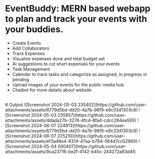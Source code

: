 <h1>EventBuddy: MERN based webapp to plan and track your events with your buddies.</h1>
<ul>
  <li>Create Events</li>
  <li>Add Collaborators</li>
  <li>Track Expenses</li>
  <li>Visualize expenses done and total budget set</li>
  <li>AI suggestions to cut short expenses for your events</li>
  <li>Task Management</li>
  <li>Calendar to track tasks and categorize as assigned, in progress or pending</li>
  <li>Upload images of your events for the public media hub</li>
  <li>Chatbot for more details about website</li>
</ul>
<br>
# Output
![Screenshot 2024-05-03 235402](https://github.com/user-attachments/assets/6779d5bd-dd20-4a7b-96f9-e9c33d1303c8)
![Screenshot 2024-05-03 235957](https://github.com/user-attachments/assets/ddada27b-3274-4fcd-8fa4-cdcc284ea595)
![Screenshot 2024-08-07 224913](https://github.com/user-attachments/assets/6779d5bd-dd20-4a7b-96f9-e9c33d1303c8)
![Screenshot 2024-08-07 225210](https://github.com/user-attachments/assets/ef3a46e4-8314-47aa-b784-064d7cc02960)
![Screenshot 2024-05-04 000407](https://github.com/user-attachments/assets/9ca23716-be2f-4142-b45c-244272a83d4f)

